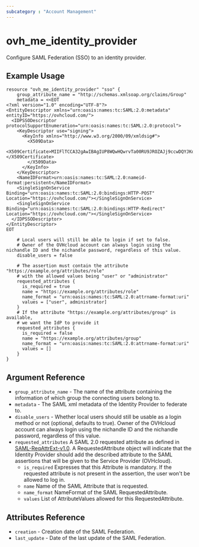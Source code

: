 ```yaml
---
subcategory : "Account Management"
---
```


# ovh_me_identity_provider

Configure SAML Federation (SSO) to an identity provider.

## Example Usage

```hcl
resource "ovh_me_identity_provider" "sso" {
    group_attribute_name = "http://schemas.xmlsoap.org/claims/Group"
    metadata = <<EOT
<?xml version="1.0" encoding="UTF-8"?>
<EntityDescriptor xmlns="urn:oasis:names:tc:SAML:2.0:metadata" entityID="https://ovhcloud.com/">
  <IDPSSODescriptor protocolSupportEnumeration="urn:oasis:names:tc:SAML:2.0:protocol">
    <KeyDescriptor use="signing">
      <KeyInfo xmlns="http://www.w3.org/2000/09/xmldsig#">
        <X509Data>
          <X509Certificate>MIIFlTCCA32gAwIBAgIUP8WQwHQwrvTa00RU9JROZAJj9ccwDQYJKoZIhvcNAQELBQAwWjELMAkGA1UEBhMCRlIxEzARBgNVBAgMClNvbWUtU3RhdGUxDDAKBgNVBAcMA1JCWDERMA8GA1UECgwIT1ZIY2xvdWQxFTATBgNVBAMMDG92aGNsb3VkLmNvbTAeFw0yMzExMDkxMDA2[...]xA8jU2w9VVRw2gkY8bdkvOb7c2OpXU6J3TYtaltG7foQiuXbRd37GWzzzEspxiAI9y8uIEJTsASaufsEdpR+a1sPy3rYJom/Li3dH9p9Ch+tp51pMYhSRGEiNu9g5918zMbrKvwkl6h/PQlTOlb65qUUoNKC5Baxhz3VkGxSKMUwS4Lj/WHvCGU5OteGFHglDgDm125FDakOYU1dnMm/P55yNhnSUH2sXngybxnw/w=</X509Certificate>
        </X509Data>
      </KeyInfo>
    </KeyDescriptor>
    <NameIDFormat>urn:oasis:names:tc:SAML:2.0:nameid-format:persistent</NameIDFormat>
    <SingleSignOnService Binding="urn:oasis:names:tc:SAML:2.0:bindings:HTTP-POST" Location="https://ovhcloud.com/"></SingleSignOnService>
    <SingleSignOnService Binding="urn:oasis:names:tc:SAML:2.0:bindings:HTTP-Redirect" Location="https://ovhcloud.com/"></SingleSignOnService>
  </IDPSSODescriptor>
</EntityDescriptor>
EOT

    # Local users will still be able to login if set to false.
    # Owner of the OVHcloud account can always login using the nichandle ID and the nichandle password, regardless of this value.
    disable_users = false

    # The assertion must contain the attribute "https://example.org/attributes/role"
    # with the allowed values being "user" or "administrator"
    requested_attributes {
      is_required = true
      name = "https://example.org/attributes/role"
      name_format = "urn:oasis:names:tc:SAML:2.0:attrname-format:uri"
      values = ["user", administrator]
    }
    # If the attribute "https://example.org/attributes/group" is available,
    # we want the IdP to provide it
    requested_attributes {
      is_required = false
      name = "https://example.org/attributes/group"
      name_format = "urn:oasis:names:tc:SAML:2.0:attrname-format:uri"
      values = []
    }
}
```

## Argument Reference

* `group_attribute_name` - The name of the attribute containing the information of which group the connecting users belong to.
* `metadata` - The SAML xml metadata of the Identity Provider to federate to.
* `disable_users` - Whether local users should still be usable as a login method or not (optional, defaults to true). Owner of the OVHcloud account can always login using the nichandle ID and the nichandle password, regardless of this value.
* `requested_attributes` A SAML 2.0 requested attribute as defined in [SAML-ReqAttrExt-v1.0](http://docs.oasis-open.org/security/saml-protoc-req-attr-req/v1.0/cs01/saml-protoc-req-attr-req-v1.0-cs01.pdf). A RequestedAttribute object will indicate that the Identity Provider should add the described attribute to the SAML assertions that will be given to the Service Provider (OVHcloud).
  * `is_required` Expresses that this Attribute is mandatory. If the requested attribute is not present in the assertion, the user won't be allowed to log in.
  * `name` Name of the SAML Attribute that is requested.
  * `name_format` NameFormat of the SAML RequestedAttribute.
  * `values`  List of AttributeValues allowed for this RequestedAttribute.

## Attributes Reference

* `creation` - Creation date of the SAML Federation.
* `last_update` - Date of the last update of the SAML Federation.
